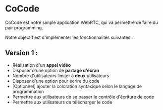 # CoCode
CoCode est notre simple application WebRTC, qui va permettre de faire du pair programming.

Notre objectif est d'implémenter les fonctionnalités suivantes :

## Version 1 :
- Réalisation d'un **appel vidéo**
- Disposer d'une option de **partage d'écran**
- Nombre d'utilisateurs limiter à **deux** utilisateurs
- Disposer d'une option pour écrire du code
- [Optionnel] ajouter la coloration syntaxique selon le langage de programmation
- Permettre aux utilisateurs de se passer le contrôle d'écriture de code
- Permettre aux utilisateurs de télécharger le code
